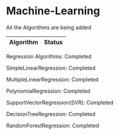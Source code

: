 # Machine-Learning
All the Algorithms are being added

Algorithm													  |       Status
:----------------------------------:|:----------------------------:

Regression Algorithms:									Completed							

SimpleLinearRegression:                 Completed

MultipleLinearRegression:               Completed

PolynomialRegression:                   Completed

SupportVectorRegression(SVR):           Completed

DecisionTreeRegression:                 Completed

RandomForestRegression:                 Completed
